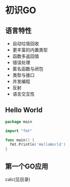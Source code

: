 # 初识GO

## 语言特性

- 自动垃圾回收
- 更丰富的内置类型
- 函数多返回值
- 错误处理
- 匿名函数与闭包
- 类型与接口
- 并发编程
- 反射
- 语言交互性

## Hello World

```go
package main

import "fmt"

func main() {
  fmt.Println('HelloWorld')
}
```

## 第一个GO应用

calc(见目录)